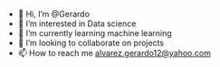 - 👋 Hi, I’m @Gerardo
- 👀 I’m interested in  Data science
- 🌱 I’m currently learning machine learning 
- 💞️ I’m looking to collaborate on projects
- 📫 How to reach me alvarez.gerardo12@yahoo.com

<!---
Gerardo226/Gerardo226 is a ✨ special ✨ repository because its `README.md` (this file) appears on your GitHub profile.
You can click the Preview link to take a look at your changes.
--->
